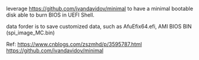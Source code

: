leverage https://github.com/ivandavidov/minimal
to have a minimal bootable disk able to burn BIOS in UEFI Shell.

data forder is to save customized data, such as AfuEfix64.efi, AMI BIOS BIN (spi_image_MC.bin)


Ref:
https://www.cnblogs.com/zszmhd/p/3595787.html
https://github.com/ivandavidov/minimal
